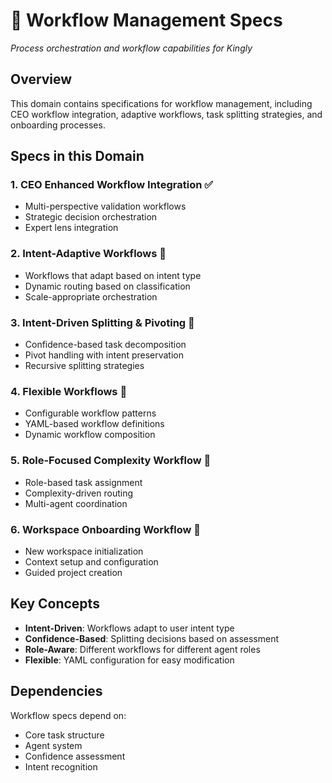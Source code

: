 # 🔄 Workflow Management Specs

*Process orchestration and workflow capabilities for Kingly*

## Overview

This domain contains specifications for workflow management, including CEO workflow integration, adaptive workflows, task splitting strategies, and onboarding processes.

## Specs in this Domain

### 1. **CEO Enhanced Workflow Integration** ✅
- Multi-perspective validation workflows
- Strategic decision orchestration
- Expert lens integration

### 2. **Intent-Adaptive Workflows** 🔄
- Workflows that adapt based on intent type
- Dynamic routing based on classification
- Scale-appropriate orchestration

### 3. **Intent-Driven Splitting & Pivoting** 🔄
- Confidence-based task decomposition
- Pivot handling with intent preservation
- Recursive splitting strategies

### 4. **Flexible Workflows** 🔄
- Configurable workflow patterns
- YAML-based workflow definitions
- Dynamic workflow composition

### 5. **Role-Focused Complexity Workflow** 🔄
- Role-based task assignment
- Complexity-driven routing
- Multi-agent coordination

### 6. **Workspace Onboarding Workflow** 🔄
- New workspace initialization
- Context setup and configuration
- Guided project creation

## Key Concepts

- **Intent-Driven**: Workflows adapt to user intent type
- **Confidence-Based**: Splitting decisions based on assessment
- **Role-Aware**: Different workflows for different agent roles
- **Flexible**: YAML configuration for easy modification

## Dependencies

Workflow specs depend on:
- Core task structure
- Agent system
- Confidence assessment
- Intent recognition
